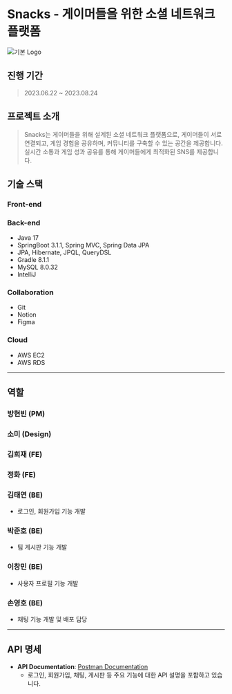 # Snacks - 게이머들을 위한 소셜 네트워크 플랫폼

![기본 Logo](https://github.com/user-attachments/assets/560786a0-67fc-49a9-85c9-d9378917501d)

## 진행 기간
> 2023.06.22 ~ 2023.08.24

## 프로젝트 소개
> Snacks는 게이머들을 위해 설계된 소셜 네트워크 플랫폼으로, 게이머들이 서로 연결되고, 게임 경험을 공유하며, 커뮤니티를 구축할 수 있는 공간을 제공합니다. 실시간 소통과 게임 성과 공유를 통해 게이머들에게 최적화된 SNS를 제공합니다.

## 기술 스택

### Front-end

### Back-end
- Java 17
- SpringBoot 3.1.1, Spring MVC, Spring Data JPA
- JPA, Hibernate, JPQL, QueryDSL
- Gradle 8.1.1
- MySQL 8.0.32
- IntelliJ

### Collaboration
- Git
- Notion
- Figma

### Cloud
- AWS EC2
- AWS RDS

---

## 역할

### 방현빈 (PM)

### 소미 (Design)

### 김희재 (FE)

### 정화 (FE)

### 김태연 (BE)
- 로그인, 회원가입 기능 개발

### 박준호 (BE)
- 팀 게시판 기능 개발

### 이창민 (BE)
- 사용자 프로필 기능 개발

### 손영호 (BE)
- 채팅 기능 개발 및 배포 담당

---

## API 명세
- **API Documentation**: [Postman Documentation](https://documenter.getpostman.com/view/20709565/2s9XxyPsZU#727e0bf5-5785-47b3-8fbc-bafe53b1c139)
  - 로그인, 회원가입, 채팅, 게시판 등 주요 기능에 대한 API 설명을 포함하고 있습니다.
